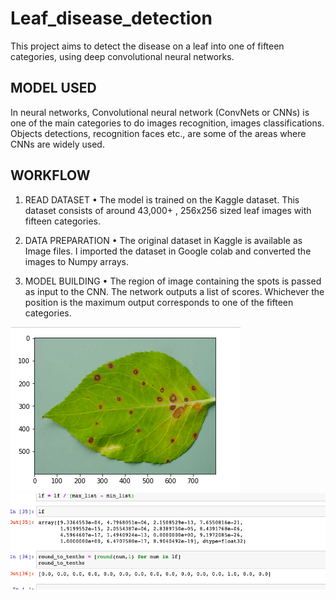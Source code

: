 # Leaf_disease_detection

This project aims to detect the disease on a leaf into one of fifteen categories, using deep convolutional neural networks.


## MODEL USED
In neural networks, Convolutional neural network (ConvNets or CNNs) is one of the main categories to do images recognition, images classifications. Objects detections, recognition faces etc., are some of the areas where CNNs are widely used.

## WORKFLOW

1. READ DATASET
• The model is trained on the Kaggle dataset. This dataset consists of around 43,000+ , 256x256 sized leaf images with fifteen categories.

2. DATA PREPARATION
• The original dataset in Kaggle is available as Image files. I imported the dataset in Google colab and converted the images to Numpy arrays.

3. MODEL BUILDING
• The region of image containing the spots is passed as input to the CNN. The network outputs a list of scores. Whichever the position is the maximum output corresponds to one of the fifteen categories.

<img src="1.png">
<img src="2.png">

